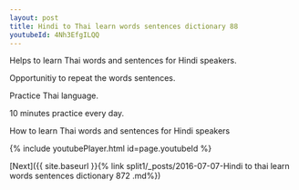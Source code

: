 ```yaml
---
layout: post
title: Hindi to Thai learn words sentences dictionary 88 
youtubeId: 4Nh3EfgILQQ
---
```

 
 
Helps to learn Thai words and sentences for Hindi speakers.

Opportunitiy to repeat the words sentences. 

Practice Thai language. 
 
10 minutes practice every day. 
 
How to learn Thai words and sentences for Hindi speakers 
 
{% include youtubePlayer.html id=page.youtubeId %}
 
 
[Next]({{ site.baseurl }}{% link  split1/_posts/2016-07-07-Hindi to thai learn words sentences dictionary 872 .md%})
 
